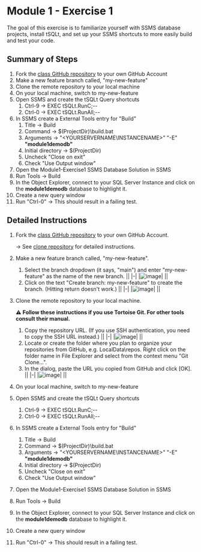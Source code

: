 # Module 1 - Exercise 1
The goal of this exercise is to familiarize yourself with SSMS database projects, install tSQLt, and set up your SSMS shortcuts to more easily build and test your code.

## Summary of Steps

1. Fork the [class GitHub repository](https://github.com/sqlity-net/dataplatform-devops-demos) to your own GitHub Account
2. Make a new feature branch called, "my-new-feature"
3. Clone the remote repository to your local machine
4. On your local machine, switch to my-new-feature
5. Open SSMS and create the tSQLt Query shortcuts
   1. Ctrl-9 → EXEC tSQLt.RunC;--
   5. Ctrl-0 → EXEC tSQLt.RunAll;--
7. In SSMS create a External Tools entry for "Build"
   1. Title → Build
   9. Command → $(ProjectDir)\build.bat
   10. Arguments → "<YOURSERVERNAME\INSTANCENAME>" "-E" **"module1demodb"**
   11. Initial directory → $(ProjectDir)
   13. Uncheck "Close on exit"
   12. Check "Use Output window"
13. Open the Module1-Exercise1 SSMS Database Solution in SSMS
14. Run Tools → Build
15. In the Object Explorer, connect to your SQL Server Instance and click on the **module1demodb** database to highlight it.
16. Create a new query window
17. Run "Ctrl-0" → This should result in a failing test.

## Detailed Instructions

1. Fork the [class GitHub repository](https://github.com/sqlity-net/dataplatform-devops-demos) to your own GitHub Account.

   → See [clone repository](../../../) for detailed instructions.
   
3. Make a new feature branch called, "my-new-feature".
   1. Select the branch dropdown (it says, "main") and enter "my-new-feature" as the name of the new branch.
      ||
      |-|
      |![image](https://user-images.githubusercontent.com/298017/113496568-e1f17580-94c8-11eb-9a56-87963d9920fb.png)|
      ||
   1. Click on the text "Create branch: my-new-feature" to create the branch. (Hitting return doesn't work.)
      ||
      |-|
      |![image](https://user-images.githubusercontent.com/298017/113496576-f3d31880-94c8-11eb-95bb-dab2ac2767aa.png)|
      ||
      
5. Clone the remote repository to your local machine.

   :warning: **Follow these instructions if you use Tortoise Git. For other tools consult their manual.** 
   1. Copy the repository URL. (If you use SSH authentication, you need to copy the SSH URL instead.)
      ||
      |-|
      |![image](https://user-images.githubusercontent.com/298017/113496696-3ea16000-94ca-11eb-875c-d92611999733.png)|
      ||
   1. Locate or create the folder where you plan to organize your repositories from GitHub, e.g. LocalData\repos. Right click on the folder name in File Explorer and select from the context menu "Git Clone...".
   2. In the dialog, paste the URL you copied from GitHub and click [OK].
      ||
      |-|
      |![image](https://user-images.githubusercontent.com/298017/113496743-9770f880-94ca-11eb-9ef9-b608f12f3ebd.png)|
      ||
      
7. On your local machine, switch to my-new-feature
8. Open SSMS and create the tSQLt Query shortcuts
   1. Ctrl-9 → EXEC tSQLt.RunC;--
   5. Ctrl-0 → EXEC tSQLt.RunAll;--
9. In SSMS create a External Tools entry for "Build"
   1. Title → Build
   9. Command → $(ProjectDir)\build.bat
   10. Arguments → "<YOURSERVERNAME\INSTANCENAME>" "-E" **"module1demodb"**
   11. Initial directory → $(ProjectDir)
   13. Uncheck "Close on exit"
   12. Check "Use Output window"
13. Open the Module1-Exercise1 SSMS Database Solution in SSMS
14. Run Tools → Build
15. In the Object Explorer, connect to your SQL Server Instance and click on the **module1demodb** database to highlight it.
16. Create a new query window
17. Run "Ctrl-0" → This should result in a failing test.
